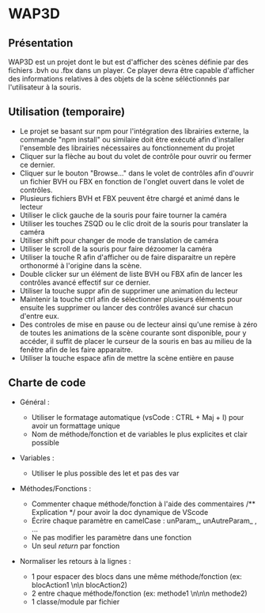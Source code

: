# WAP3D

## Présentation
WAP3D est un projet dont le but est d'afficher des scènes définie par des fichiers .bvh ou .fbx dans un player. Ce player devra être capable d'afficher des informations relatives à des objets de la scène séléctionnés par l'utilisateur à la souris. 

## Utilisation (temporaire)
- Le projet se basant sur npm pour l'intégration des librairies externe, la commande "npm install" ou similaire doit être exécuté afin d'installer l'ensemble des librairies nécessaires au fonctionnement du projet
- Cliquer sur la flèche au bout du volet de contrôle pour ouvrir ou fermer ce dernier.
- Cliquer sur le bouton "Browse..." dans le volet de contrôles afin d'ouvrir un fichier BVH ou FBX en fonction de l'onglet ouvert dans le volet de contrôles.
- Plusieurs fichiers BVH et FBX peuvent être chargé et animé dans le lecteur
- Utiliser le click gauche de la souris pour faire tourner la caméra
- Utiliser les touches ZSQD ou le clic droit de la souris pour translater la caméra
- Utiliser shift pour changer de mode de translation de caméra
- Utiliser le scroll de la souris pour faire dézoomer la caméra
- Utiliser la touche R afin d'afficher ou de faire disparaitre un repère orthonormé à l'origine dans la scène.
- Double clicker sur un élément de liste BVH ou FBX afin de lancer les contrôles avancé effectif sur ce dernier.
- Utiliser la touche suppr afin de supprimer une animation du lecteur
- Maintenir la touche ctrl afin de sélectionner plusieurs éléments pour ensuite les supprimer ou lancer des contrôles avancé sur chacun d'entre eux.
- Des controles de mise en pause ou de lecteur ainsi qu'une remise à zéro de toutes les animations de la scène courante sont disponible, pour y accéder, il suffit de placer le curseur de la souris en bas au milieu de la fenêtre afin de les faire apparaitre.
- Utiliser la touche espace afin de mettre la scène entière en pause

## Charte de code

- Général :
    - Utiliser le formatage automatique (vsCode : CTRL + Maj + I) pour avoir un formattage unique
    - Nom de méthode/fonction et de variables le plus explicites et clair possible

- Variables :
    - Utiliser le plus possible des let et pas des var
    
- Méthodes/Fonctions :
    - Commenter chaque méthode/fonction à l'aide des commentaires /** Explication \*/ pour avoir la doc dynamique de VScode
    - Écrire chaque paramètre en camelCase : unParam_, unAutreParam_ , ...
    - Ne pas modifier les paramètre dans une fonction
    - Un seul *return* par fonction
    
- Normaliser les retours à la lignes : 
    - 1 pour espacer des blocs dans une même méthode/fonction (ex: blocAction1 \n\n blocAction2)
    - 2 entre chaque méthode/fonction (ex: methode1 \n\n\n methode2)
    - 1 classe/module par fichier

